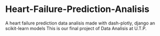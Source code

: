 # Heart-Failure-Prediction-Analisis
A heart failure prediction data analisis made with dash-plotly, django an scikit-learn models
This is our final project of Data Analisis at U.T.P. 